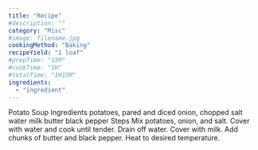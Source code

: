 ```yaml
---
title: "Recipe"
#description: ""
category: "Misc"
#image: filename.jpg
cookingMethod: "Baking"
recipeYield: "1 loaf"
#prepTime: "15M"
#cookTime: "1H"
#totalTime: "1H15M"
ingredients:
  - "ingredient"
---
```


Potato Soup
Ingredients
potatoes, pared and diced
onion, chopped
salt
water
milk
butter
black pepper
Steps
Mix potatoes, onion, and salt. Cover with water and cook until tender. Drain off water.
Cover with milk. Add chunks of butter and black pepper.
Heat to desired temperature.

